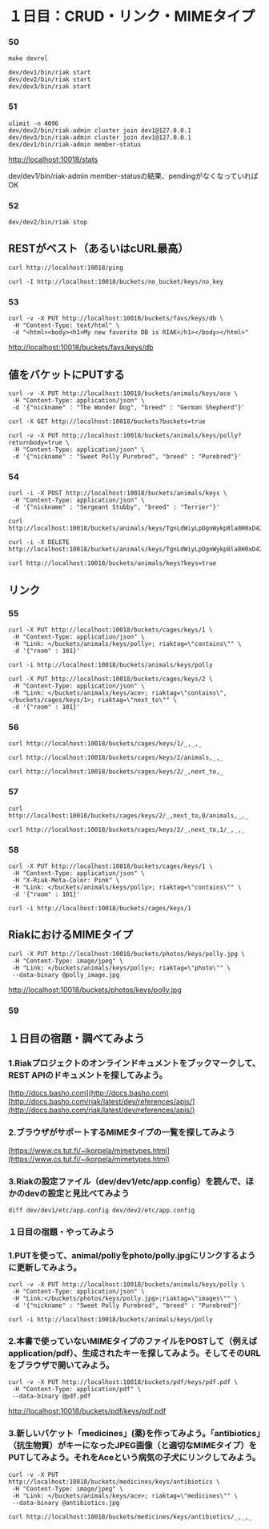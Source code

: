 # １日目：CRUD・リンク・MIMEタイプ

### 50

```
make devrel
```

```
dev/dev1/bin/riak start
dev/dev2/bin/riak start
dev/dev3/bin/riak start
```

### 51

```
ulimit -n 4096
dev/dev2/bin/riak-admin cluster join dev1@127.0.0.1
dev/dev3/bin/riak-admin cluster join dev1@127.0.0.1
dev/dev1/bin/riak-admin member-status
```
[http://localhost:10018/stats](http://localhost:10018/stats)

dev/dev1/bin/riak-admin member-statusの結果、pendingがなくなっていればOK

### 52

```
dev/dev2/bin/riak stop
```


## RESTがベスト（あるいはcURL最高）

```
curl http://localhost:10018/ping
```

```
curl -I http://localhost:10018/buckets/no_bucket/keys/no_key
```

### 53

```
curl -v -X PUT http://localhost:10018/buckets/favs/keys/db \
 -H "Content-Type: text/html" \
 -d "<html><body><h1>My new favorite DB is RIAK</h1></body></html>"
```
[http://localhost:10018/buckets/favs/keys/db](http://localhost:10018/buckets/favs/keys/db)


## 値をバケットにPUTする

```
curl -v -X PUT http://localhost:10018/buckets/animals/keys/ace \
 -H "Content-Type: application/json" \
 -d '{"nickname" : "The Wonder Dog", "breed" : "German Shepherd"}'
```

```
curl -X GET http://localhost:10018/buckets?buckets=true
```

```
curl -v -X PUT http://localhost:10018/buckets/animals/keys/polly?returnbody=true \
 -H "Content-Type: application/json" \
 -d '{"nickname" : "Sweet Polly Purebred", "breed" : "Purebred"}'
```

### 54

```
curl -i -X POST http://localhost:10018/buckets/animals/keys \
 -H "Content-Type: application/json" \
 -d '{"nickname" : "Sergeant Stubby", "breed" : "Terrier"}'
```

```
curl http://localhost:10018/buckets/animals/keys/TgnLdWiyLpOgnWykp8la8H0xD42
```

```
curl -i -X DELETE http://localhost:10018/buckets/animals/keys/TgnLdWiyLpOgnWykp8la8H0xD42
```

```
curl http://localhost:10018/buckets/animals/keys?keys=true
```

## リンク

### 55

```
curl -X PUT http://localhost:10018/buckets/cages/keys/1 \
 -H "Content-Type: application/json" \
 -H "Link: </buckets/animals/keys/polly>; riaktag=\"contains\"" \
 -d '{"room" : 101}'
```

```
curl -i http://localhost:10018/buckets/animals/keys/polly
```

```
curl -X PUT http://localhost:10018/buckets/cages/keys/2 \
 -H "Content-Type: application/json" \
 -H "Link: </buckets/animals/keys/ace>; riaktag=\"contains\", </buckets/cages/keys/1>; riaktag=\"next_to\"" \
 -d '{"room" : 101}'
```

### 56

```
curl http://localhost:10018/buckets/cages/keys/1/_,_,_
```

```
curl http://localhost:10018/buckets/cages/keys/2/animals,_,_
```

```
curl http://localhost:10018/buckets/cages/keys/2/_,next_to,_
```

### 57

```
curl http://localhost:10018/buckets/cages/keys/2/_,next_to,0/animals,_,_
```

```
curl http://localhost:10018/buckets/cages/keys/2/_,next_to,1/_,_,_
```

### 58

```
curl -X PUT http://localhost:10018/buckets/cages/keys/1 \
 -H "Content-Type: application/json" \
 -H "X-Riak-Meta-Color: Pink" \
 -H "Link: </buckets/animals/keys/polly>; riaktag=\"contains\"" \
 -d '{"room" : 101}'
```

```
curl -i http://localhost:10018/buckets/cages/keys/1
```


## RiakにおけるMIMEタイプ

```
curl -X PUT http://localhost:10018/buckets/photos/keys/polly.jpg \
 -H "Content-Type: image/jpeg" \
 -H "Link: </buckets/animals/keys/polly>; riaktag=\"photo\"" \
 --data-binary @polly_image.jpg
```
[http://localhost:10018/buckets/photos/keys/polly.jpg](http://localhost:10018/buckets/photos/keys/polly.jpg)


### 59

## １日目の宿題・調べてみよう
### 1.Riakプロジェクトのオンラインドキュメントをブックマークして、REST APIのドキュメントを探してみよう。
[http://docs.basho.com](http://docs.basho.com)
[http://docs.basho.com/riak/latest/dev/references/apis/](http://docs.basho.com/riak/latest/dev/references/apis/)

### 2.ブラウザがサポートするMIMEタイプの一覧を探してみよう
[https://www.cs.tut.fi/~jkorpela/mimetypes.html](https://www.cs.tut.fi/~jkorpela/mimetypes.html)

### 3.Riakの設定ファイル（dev/dev1/etc/app.config）を読んで、ほかのdevの設定と見比べてみよう
```
diff dev/dev1/etc/app.config dev/dev2/etc/app.config
```

### １日目の宿題・やってみよう
### 1.PUTを使って、animal/pollyをphoto/polly.jpgにリンクするように更新してみよう。
```
curl -v -X PUT http://localhost:10018/buckets/animals/keys/polly \
 -H "Content-Type: application/json" \
 -H "Link:</buckets/photos/keys/polly.jpg>;riaktag=\"images\"" \
 -d '{"nickname" : "Sweet Polly Purebred", "breed" : "Purebred"}'
```
```
curl -i http://localhost:10018/buckets/animals/keys/polly
```

### 2.本書で使っていないMIMEタイプのファイルをPOSTして（例えばapplication/pdf）、生成されたキーを探してみよう。そしてそのURLをブラウザで開いてみよう。
```
curl -v -X PUT http://localhost:10018/buckets/pdf/keys/pdf.pdf \
 -H "Content-Type: application/pdf" \
 --data-binary @pdf.pdf
```
[http://localhost:10018/buckets/pdf/keys/pdf.pdf](http://localhost:10018/buckets/pdf/keys/pdf.pdf)

### 3.新しいバケット「medicines」(薬)を作ってみよう。「antibiotics」（抗生物質）がキーになったJPEG画像（と適切なMIMEタイプ）をPUTしてみよう。それをAceという病気の子犬にリンクしてみよう。
```
curl -v -X PUT http://localhost:10018/buckets/medicines/keys/antibiotics \
 -H "Content-Type: image/jpeg" \
 -H "Link: </buckets/animals/keys/ace>; riaktag=\"medicines\"" \
 --data-binary @antibiotics.jpg
```
```
curl http://localhost:10018/buckets/medicines/keys/antibiotics/_,_,_
```
